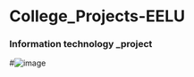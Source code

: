 # College_Projects-EELU
### Information technology _project
#![image](https://github.com/user-attachments/assets/0bc8aded-8e4a-4deb-a825-62425f22d1c6)


